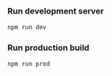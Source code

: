 ### Run development server

```bash
npm run dev
```

### Run production build

```bash
npm run prod
```